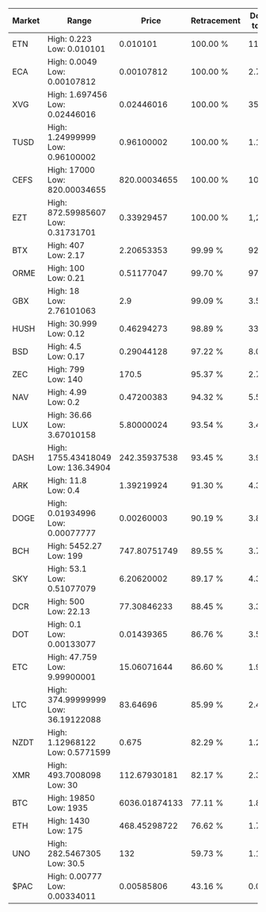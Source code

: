 | Market | Range | Price| Retracement | Doubles to 50% |
| --- | --- | --- | --- | --- |
| ETN | High: 0.223<br />Low: 0.010101 | 0.010101 | 100.00 % | 11.54 |
| ECA | High: 0.0049<br />Low: 0.00107812 | 0.00107812 | 100.00 % | 2.77 |
| XVG | High: 1.697456<br />Low: 0.02446016 | 0.02446016 | 100.00 % | 35.20 |
| TUSD | High: 1.24999999<br />Low: 0.96100002 | 0.96100002 | 100.00 % | 1.15 |
| CEFS | High: 17000<br />Low: 820.00034655 | 820.00034655 | 100.00 % | 10.87 |
| EZT | High: 872.59985607<br />Low: 0.31731701 | 0.33929457 | 100.00 % | 1,286.37 |
| BTX | High: 407<br />Low: 2.17 | 2.20653353 | 99.99 % | 92.72 |
| ORME | High: 100<br />Low: 0.21 | 0.51177047 | 99.70 % | 97.91 |
| GBX | High: 18<br />Low: 2.76101063 | 2.9 | 99.09 % | 3.58 |
| HUSH | High: 30.999<br />Low: 0.12 | 0.46294273 | 98.89 % | 33.61 |
| BSD | High: 4.5<br />Low: 0.17 | 0.29044128 | 97.22 % | 8.04 |
| ZEC | High: 799<br />Low: 140 | 170.5 | 95.37 % | 2.75 |
| NAV | High: 4.99<br />Low: 0.2 | 0.47200383 | 94.32 % | 5.50 |
| LUX | High: 36.66<br />Low: 3.67010158 | 5.80000024 | 93.54 % | 3.48 |
| DASH | High: 1755.43418049<br />Low: 136.34904 | 242.35937538 | 93.45 % | 3.90 |
| ARK | High: 11.8<br />Low: 0.4 | 1.39219924 | 91.30 % | 4.38 |
| DOGE | High: 0.01934996<br />Low: 0.00077777 | 0.00260003 | 90.19 % | 3.87 |
| BCH | High: 5452.27<br />Low: 199 | 747.80751749 | 89.55 % | 3.78 |
| SKY | High: 53.1<br />Low: 0.51077079 | 6.20620002 | 89.17 % | 4.32 |
| DCR | High: 500<br />Low: 22.13 | 77.30846233 | 88.45 % | 3.38 |
| DOT | High: 0.1<br />Low: 0.00133077 | 0.01439365 | 86.76 % | 3.52 |
| ETC | High: 47.759<br />Low: 9.99900001 | 15.06071644 | 86.60 % | 1.92 |
| LTC | High: 374.99999999<br />Low: 36.19122088 | 83.64696 | 85.99 % | 2.46 |
| NZDT | High: 1.12968122<br />Low: 0.5771599 | 0.675 | 82.29 % | 1.26 |
| XMR | High: 493.7008098<br />Low: 30 | 112.67930181 | 82.17 % | 2.32 |
| BTC | High: 19850<br />Low: 1935 | 6036.01874133 | 77.11 % | 1.80 |
| ETH | High: 1430<br />Low: 175 | 468.45298722 | 76.62 % | 1.71 |
| UNO | High: 282.5467305<br />Low: 30.5 | 132 | 59.73 % | 1.19 |
| $PAC | High: 0.00777<br />Low: 0.00334011 | 0.00585806 | 43.16 % | 0.00 |
